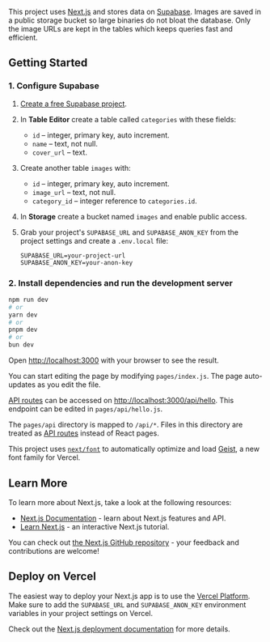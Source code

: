 This project uses [Next.js](https://nextjs.org) and stores data on
[Supabase](https://supabase.com). Images are saved in a public storage bucket so
large binaries do not bloat the database. Only the image URLs are kept in the
tables which keeps queries fast and efficient.

## Getting Started

### 1. Configure Supabase

1. [Create a free Supabase project](https://app.supabase.com/).
2. In **Table Editor** create a table called `categories` with these fields:
   - `id` – integer, primary key, auto increment.
   - `name` – text, not null.
   - `cover_url` – text.
3. Create another table `images` with:
   - `id` – integer, primary key, auto increment.
   - `image_url` – text, not null.
   - `category_id` – integer reference to `categories.id`.
4. In **Storage** create a bucket named `images` and enable public access.
5. Grab your project's `SUPABASE_URL` and `SUPABASE_ANON_KEY` from the project
   settings and create a `.env.local` file:

   ```env
   SUPABASE_URL=your-project-url
   SUPABASE_ANON_KEY=your-anon-key
   ```

### 2. Install dependencies and run the development server

```bash
npm run dev
# or
yarn dev
# or
pnpm dev
# or
bun dev
```

Open [http://localhost:3000](http://localhost:3000) with your browser to see the result.

You can start editing the page by modifying `pages/index.js`. The page auto-updates as you edit the file.

[API routes](https://nextjs.org/docs/pages/building-your-application/routing/api-routes) can be accessed on [http://localhost:3000/api/hello](http://localhost:3000/api/hello). This endpoint can be edited in `pages/api/hello.js`.

The `pages/api` directory is mapped to `/api/*`. Files in this directory are treated as [API routes](https://nextjs.org/docs/pages/building-your-application/routing/api-routes) instead of React pages.

This project uses [`next/font`](https://nextjs.org/docs/pages/building-your-application/optimizing/fonts) to automatically optimize and load [Geist](https://vercel.com/font), a new font family for Vercel.

## Learn More

To learn more about Next.js, take a look at the following resources:

- [Next.js Documentation](https://nextjs.org/docs) - learn about Next.js features and API.
- [Learn Next.js](https://nextjs.org/learn-pages-router) - an interactive Next.js tutorial.

You can check out [the Next.js GitHub repository](https://github.com/vercel/next.js) - your feedback and contributions are welcome!

## Deploy on Vercel

The easiest way to deploy your Next.js app is to use the
[Vercel Platform](https://vercel.com/new?utm_medium=default-template&filter=next.js&utm_source=create-next-app&utm_campaign=create-next-app-readme).
Make sure to add the `SUPABASE_URL` and `SUPABASE_ANON_KEY` environment
variables in your project settings on Vercel.

Check out the [Next.js deployment documentation](https://nextjs.org/docs/pages/building-your-application/deploying)
for more details.
